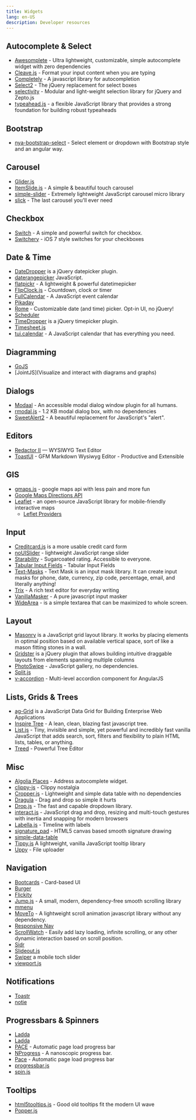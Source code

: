 ```yaml
---
title: Widgets
lang: en-US
description: Developer resources
---
```


## Autocomplete & Select

* [Awesomplete](http://leaverou.github.io/awesomplete/) - Ultra lightweight, customizable, simple autocomplete widget with zero dependencies
* [Cleave.js](http://nosir.github.io/cleave.js/) - Format your input content when you are typing
* [Completely](http://complete-ly.appspot.com/) - A javascript library for autocompletion
* [Select2](https://select2.github.io/) - The jQuery replacement for select boxes
* [selectivity](http://arendjr.github.io/selectivity/) - Modular and light-weight selection library for jQuery and Zepto.js
* [typeahead.js](http://twitter.github.io/typeahead.js/) - a flexible JavaScript library that provides a strong foundation for building robust typeaheads

## Bootstrap

* [nya-bootstrap-select](http://nya.io/nya-bootstrap-select/#!/) - Select element or dropdown with Bootstrap style and an angular way.

## Carousel

* [Glider.js](https://nickpiscitelli.github.io/Glider.js/)
* [ItemSlide.js](http://itemslide.github.io/) - A simple & beautiful touch carousel
* [simple-slider](http://ruyadorno.github.io/simple-slider/) - Extremely lightweight JavaScript carousel micro library
* [slick](http://kenwheeler.github.io/slick/) - The last carousel you'll ever need


## Checkbox

* [Switch](https://weatherstar.me/Switch/) - A simple and powerful switch for checkbox.
* [Switchery](http://abpetkov.github.io/switchery/) - iOS 7 style switches for your checkboxes

## Date & Time

* [DateDropper](http://felicegattuso.com/projects/datedropper/) is a jQuery datepicker plugin.
* [daterangepicker](https://sensortower.github.io/daterangepicker/)
JavaScript.
* [flatpickr](https://chmln.github.io/flatpickr/) - A lightweight & powerful datetimepicker
* [FlipClock.js](http://flipclockjs.com/) - Countdown, clock or timer
* [FullCalendar](http://fullcalendar.io/) - A JavaScript event calendar
* [Pikaday](https://github.com/dbushell/Pikaday)
* [Rome](http://bevacqua.github.io/rome/) - Customizable date (and time) picker. Opt-in UI, no jQuery!
* [Scheduler](http://docs.dhtmlx.com/scheduler/)
* [TimeDropper](http://felicegattuso.com/projects/timedropper/) is a jQuery timepicker plugin.
* [Timesheet.js](https://sbstjn.github.io/timesheet.js/)
* [tui.calendar](http://ui.toast.com/tui-calendar/) - A JavaScript calendar that has everything you need.

## Diagramming

* [GoJS](https://gojs.net/latest/index.html)
* [JointJS](Visualize and interact with diagrams and graphs)

## Dialogs

* [Modaal](http://www.humaan.com/modaal/) - An accessible modal dialog window plugin for all humans.
* [rmodal.js](https://rmodal.js.org/) - 1.2 KB modal dialog box, with no dependencies
* [SweetAlert2](https://limonte.github.io/sweetalert2/) - A beautiful replacement for JavaScript's "alert".

## Editors

* [Redactor II](https://imperavi.com/redactor/) — WYSIWYG Text Editor
* [ToastUI](https://ui.toast.com/tui-editor/) - GFM Markdown Wysiwyg Editor - Productive and Extensible

## GIS

* [gmaps.js](https://hpneo.github.io/gmaps/) - google maps api with less pain and more fun
* [Google Maps Directions API](https://developers.google.com/maps/documentation/javascript/directions)
* [Leaflet](http://leafletjs.com/) - an open-source JavaScript library for mobile-friendly interactive maps
  * [Leflet Providers](https://leaflet-extras.github.io/leaflet-providers/preview/)

## Input

* [Creditcard.js](https://creditcardjs.com/) is a more usable credit card form
* [noUISlider](http://refreshless.com/nouislider/) - lightweight JavaScript range slider
* [Starability](http://lunarlogic.github.io/starability/) - Sugarcoated rating. Accessible to everyone.
* [Tabular Input Fields](http://ncrafts.github.io/tabular-input/) - Tabular Input Fields
* [Text-Masks](https://github.com/text-mask/text-mask#readme) - Text Mask is an input mask library. It can create input masks for phone, date, currency, zip code, percentage, email, and literally anything!
* [Trix](https://trix-editor.org/) - A rich text editor for everyday writing
* [VanillaMasker](http://bankfacil.github.io/vanilla-masker/) - A pure javascript input masker
* [WideArea](http://usablica.github.io/widearea/) - is a simple textarea that can be maximized to whole screen.

## Layout

* [Masonry](http://masonry.desandro.com/) is a JavaScript grid layout library. It works by placing elements in optimal position based on available vertical space, sort of like a mason fitting stones in a wall.
* [Gridster](http://gridster.net/) is a jQuery plugin that allows building intuitive draggable layouts from elements spanning multiple columns
* [PhotoSwipe](http://photoswipe.com/) - JavaScript gallery, no dependencies.
* [Split.js](http://nathancahill.github.io/Split.js/)
* [v-accordion](https://github.com/LukaszWatroba/v-accordion) - Multi-level accordion component for AngularJS


## Lists, Grids & Trees

* [ag-Grid](https://www.ag-grid.com/) is a JavaScript Data Grid for Building Enterprise Web Applications
* [Inspire Tree](http://www.inspire-tree.com/) - A lean, clean, blazing fast javascript tree.
* [List.js](http://www.listjs.com/) - Tiny, invisible and simple, yet powerful and incredibly fast vanilla JavaScript that adds search, sort, filters and flexibility to plain HTML lists, tables, or anything.
* [Treed](http://jaredforsyth.com/treed/) - Powerful Tree Editor


## Misc

* [Algolia Places](https://community.algolia.com/places/) - Address autocomplete widget.
* [clippy-js](https://www.smore.com/clippy-js) - Clippy nostalgia
* [Cropper.js](https://fengyuanchen.github.io/cropperjs/) - Lightweight and simple data table with no dependencies
* [Dragula](http://bevacqua.github.io/dragula/) - Drag and drop so simple it hurts
* [Drop.js](http://github.hubspot.com/drop/docs/welcome/) - The fast and capable dropdown library.
* [interact.js](http://interactjs.io/) - JavaScript drag and drop, resizing and multi-touch gestures with inertia and snapping for modern browsers
* [Labella.js](http://twitter.github.io/labella.js/) - Timeline with labels
* [signature_pad](https://github.com/szimek/signature_pad) - HTML5 canvas based smooth signature drawing
* [simple-data-table](https://github.com/piecioshka/simple-data-table)
* [Tippy.js](https://atomiks.github.io/tippyjs/) A lightweight, vanilla JavaScript tooltip library
* [Uppy](http://uppy.io/) - File uploader


## Navigation

* [Bootcards](http://bootcards.org/) - Card-based UI
* [Burger](https://github.com/mblode/burger)
* [Flickity](http://flickity.metafizzy.co/)
* [Jump.js](http://callmecavs.com/jump.js/) - A small, modern, dependency-free smooth scrolling library
* [mmenu](http://mmenu.frebsite.nl/)
* [MoveTo](https://hsnaydd.github.io/moveTo/demo/) - A lightweight scroll animation javascript library without any dependency.
* [Responsive Nav](http://responsive-nav.com/)
* [ScrollWatch](https://edull24.github.io/ScrollWatch/) - Easily add lazy loading, infinite scrolling, or any other dynamic interaction based on scroll position.
* [Sidr](https://www.berriart.com/sidr/)
* [Slideout.js](http://mango.github.io/slideout/)
* [Swiper](http://idangero.us/swiper/) a mobile toch slider
* [viewport.js](http://asvd.github.io/viewport/)

## Notifications

* [Toastr](http://codeseven.github.io/toastr/)
* [notie](https://jaredreich.com/projects/notie/)

## Progressbars & Spinners

* [Ladda](http://lab.hakim.se/ladda/)
* [Ladda](http://lab.hakim.se/ladda/)
* [PACE](http://github.hubspot.com/pace/docs/welcome/) - Automatic page load progress bar
* [NProgress](http://ricostacruz.com/nprogress/) - A nanoscopic progress bar.
* [Pace](https://github.hubspot.com/pace/docs/welcome/) - Automatic page load progress bar
* [progressbar.js](https://kimmobrunfeldt.github.io/progressbar.js/)
* [spin.js](http://spin.js.org/)

## Tooltips

* [html5tooltips.js](http://ytiurin.github.io/html5tooltipsjs/) - Good old tooltips fit the modern UI wave
* [Popper.js](https://popper.js.org/)
